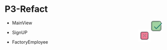 # P3-Refact


- MainView <img src="icon/iconS.png" align = "right" >

- SignUP <img src="icon/iconN.png" align = "right" >

- FactoryEmployee
